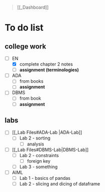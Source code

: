 >[[_Dashboard]]
# To do list
## college work
- [ ] EN
	- [x] complete chapter 2 notes
	- [ ] **assignment (terminologies)**
- [ ] ADA
	- [ ] from books
	- [ ] **assignment**
- [ ] DBMS
	- [ ] from book
	- [ ] **assignment**

## labs
- [ ] [[_Lab Files#ADA-Lab |ADA-Lab]] 
	- [ ] Lab 2 - sorting 
		- [ ] analysis
- [ ] [[_Lab Files#DBMS-Lab|DBMS-Lab]]
	- [ ] Lab 2 - constraints
		- [ ] foreign key
	- [ ] Lab 3 - something
- [ ] AIML
	- [ ] Lab 1 - basics of pandas
	- [ ] Lab 2 - slicing and dicing of dataframe
